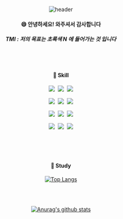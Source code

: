 <div align="center">
  
![header](https://capsule-render.vercel.app/api?type=waving&text=HelloWorld&color=368AF5)
  ####  :smile: 안녕하세요! 와주셔서 감사합니다
  ##### TMI : 저의 목표는 초록색 N 에 들어가는 것 입니다
  
  <br/>
 <br/>
  
  #### :wrench: Skill
  
  <img src="https://img.shields.io/badge/JAVA-007396?style=for-the-badge&logo=Java&logoColor=white">&nbsp;
  <img src="https://img.shields.io/badge/Spring-6DB33F?style=for-the-badge&logo=Spring&logoColor=white">&nbsp;
  <img src="https://img.shields.io/badge/SpringBoot-6DB33F?style=for-the-badge&logo=SpringBoot&logoColor=white">
  <br/>
  
  <img src="https://img.shields.io/badge/oracle-F80000?style=for-the-badge&logo=oracle&logoColor=white">&nbsp;
  <img src="https://img.shields.io/badge/MySQL-4479A1?style=for-the-badge&logo=MySQL&logoColor=white">&nbsp;
  <img src="https://img.shields.io/badge/mariaDB-003545?style=for-the-badge&logo=mariaDB&logoColor=white">
  <br/>
  
  <img src="https://img.shields.io/badge/Eclipse-2C2255?style=for-the-badge&logo=Eclipse%20IDE&logoColor=white">&nbsp;
  <img src="https://img.shields.io/badge/git-F05032?style=for-the-badge&logo=git&logoColor=white">&nbsp;
  <img src="https://img.shields.io/badge/github-181717?style=for-the-badge&logo=github&logoColor=white">
  <br/>
  
  <img src="https://img.shields.io/badge/html5-E34F26?style=for-the-badge&logo=html5&logoColor=white">&nbsp;
  <img src="https://img.shields.io/badge/css-1572B6?style=for-the-badge&logo=css3&logoColor=white">&nbsp;
  <img src="https://img.shields.io/badge/notion-000000?style=for-the-badge&logo=notion&logoColor=white">
  <br/>
  
   <br/>
  <br/>
   <br/>
  
  ####   :notebook: Study
  [![Top Langs](https://github-readme-stats.vercel.app/api/top-langs/?username=1eeseunghun&layout=compact)](https://github.com/anuraghazra/1eeseunghun)
  
  <br/>
 <br/>
  
  [![Anurag's github stats](https://github-readme-stats.vercel.app/api?username=1eeseunghun&show_icons=true&theme=tokyonight)](https://github.com/1eeseunghun)
  
  </div>

